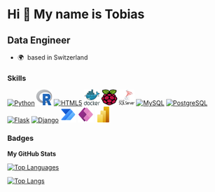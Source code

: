 Hi 👋 My name is Tobias
=======================

Data Engineer
------------

* 🌍  based in Switzerland

### Skills

<p align="left">
<a href="https://www.python.org/" target="_blank" rel="noreferrer"><img src="https://raw.githubusercontent.com/danielcranney/readme-generator/main/public/icons/skills/python-colored.svg" width="36" height="36" alt="Python" /></a>
<a href="https://www.r-project.org/" target="_blank" rel="noreferrer"><img src="https://github.com/tobiasuruali/tobiasuruali/blob/226c0d46fb43624f1295a42a4c4c528e9d1a361a/icons/r-logo.svg" width="36" height="36" alt="R" /></a>
<a href="https://developer.mozilla.org/en-US/docs/Glossary/HTML5" target="_blank" rel="noreferrer"><img src="https://raw.githubusercontent.com/danielcranney/readme-generator/main/public/icons/skills/html5-colored.svg" width="36" height="36" alt="HTML5" /></a>
<a href="https://www.docker.com/" target="_blank" rel="noreferrer"><img src="https://github.com/tobiasuruali/tobiasuruali/blob/226c0d46fb43624f1295a42a4c4c528e9d1a361a/icons/docker.svg" width="36" height="36" alt="Docker" /></a>
<a href="https://www.raspberrypi.com/" target="_blank" rel="noreferrer"><img src="https://github.com/tobiasuruali/tobiasuruali/blob/226c0d46fb43624f1295a42a4c4c528e9d1a361a/icons/raspberry-pi.svg" width="36" height="36" alt="Raspberry-Pi" /></a>
<a href="https://www.microsoft.com/en-us/sql-server/sql-server-2019" target="_blank" rel="noreferrer"><img src="https://github.com/tobiasuruali/tobiasuruali/blob/226c0d46fb43624f1295a42a4c4c528e9d1a361a/icons/Microsoft_SQL_Server_Logo.svg" width="36" height="36" alt="MS_SQL" /></a>
<a href="https://www.mysql.com/" target="_blank" rel="noreferrer"><img src="https://raw.githubusercontent.com/danielcranney/readme-generator/main/public/icons/skills/mysql-colored.svg" width="36" height="36" alt="MySQL" /></a>
<a href="https://www.postgresql.org/" target="_blank" rel="noreferrer"><img src="https://raw.githubusercontent.com/danielcranney/readme-generator/main/public/icons/skills/postgresql-colored.svg" width="36" height="36" alt="PostgreSQL" /></a>
<a href="https://flask.palletsprojects.com/en/2.0.x/" target="_blank" rel="noreferrer"><img src="https://raw.githubusercontent.com/danielcranney/readme-generator/main/public/icons/skills/flask-colored.svg" width="36" height="36" alt="Flask" /></a>
<a href="https://www.djangoproject.com/" target="_blank" rel="noreferrer"><img src="https://raw.githubusercontent.com/danielcranney/readme-generator/main/public/icons/skills/django-colored.svg" width="36" height="36" alt="Django" /></a>
<a href="https://powerautomate.microsoft.com/" target="_blank" rel="noreferrer"><img src="https://github.com/tobiasuruali/tobiasuruali/blob/main/icons/microsoft-power-automate.svg" width="36" height="36" alt="PowerAutomate" /></a>
<a href="https://powerautomate.microsoft.com/" target="_blank" rel="noreferrer"><img src="https://github.com/tobiasuruali/tobiasuruali/blob/226c0d46fb43624f1295a42a4c4c528e9d1a361a/icons/microsoft-power-apps.svg" width="36" height="36" alt="PowerApps" /></a>
<a href="https://powerbi.microsoft.com/" target="_blank" rel="noreferrer"><img src="https://github.com/tobiasuruali/tobiasuruali/blob/f98d23c4957c3dd1eb76fbfb730c160df5a4d680/icons/Power_BI_Logo.svg" width="36" height="36" alt="PowerBI" /></a>
</p>


### Badges

<b>My GitHub Stats</b>
<!--
<a href="http://www.github.com/tobiasuruali"><img src="https://github-readme-stats.vercel.app/api?username=tobiasuruali&show_icons=true&hide=stars,issues,contribs&count_private=true&title_color=0891b2&text_color=ffffff&icon_color=0891b2&bg_color=000000&hide_border=true&show_icons=true" alt="tobiasuruali's GitHub stats" /></a>
-->

<a href="https://github.com/tobiasuruali" align="left"><img src="https://github-readme-stats.vercel.app/api/top-langs/?username=tobiasuruali&langs_count=10&title_color=0891b2&text_color=ffffff&icon_color=0891b2&bg_color=000000&hide_border=true&locale=en&custom_title=Top%20%Languages" alt="Top Languages" /></a>

[![Top Langs](https://github-readme-stats.vercel.app/api/top-langs/?username=tobiasuruali&layout=compact&hide=html)](https://github.com/anuraghazra/github-readme-stats)


<!-- <b>Top Repositories</b>

<div width="100%" align="center"><a href="https://github.com/tobiasuruali/DS_ToolKits_Project" align="left"><img align="left" width="45%" src="https://github-readme-stats.vercel.app/api/pin/?username=tobiasuruali&repo=DS_ToolKits_Project&title_color=0891b2&text_color=ffffff&icon_color=0891b2&bg_color=000000&hide_border=true&locale=en" /></a></div><br /><br /><br /><br /><br /><br /><br />
 -->


<!--
**tobiasuruali/tobiasuruali** is a ✨ _special_ ✨ repository because its `README.md` (this file) appears on your GitHub profile.

Here are some ideas to get you started:

- 🔭 I’m currently working on ...
- 🌱 I’m currently learning ...
- 👯 I’m looking to collaborate on ...
- 🤔 I’m looking for help with ...
- 💬 Ask me about ...
- 📫 How to reach me: ...
- 😄 Pronouns: ...
- ⚡ Fun fact: ...
-->
